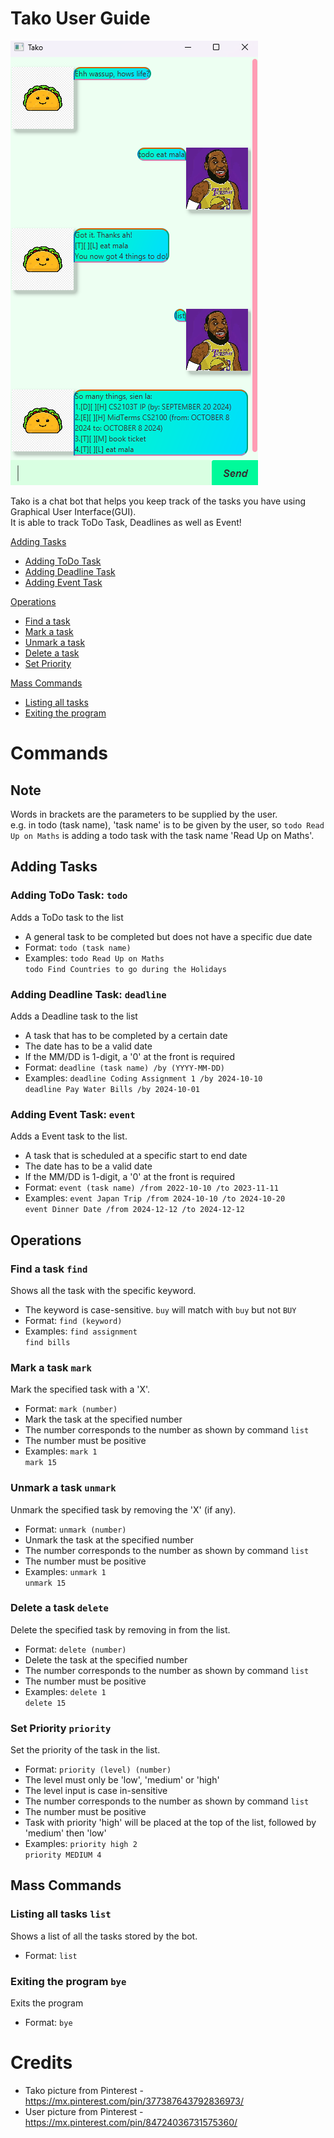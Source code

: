 # Tako User Guide

![](Ui.png)

Tako is a chat bot that helps you keep track of the tasks you have
using Graphical User Interface(GUI).  
It is able to track ToDo Task, Deadlines as well as Event!

[Adding Tasks](#adding-tasks)
- [Adding ToDo Task](#adding-todo-task-todo)
- [Adding Deadline Task](#adding-deadline-task-deadline)
- [Adding Event Task](#adding-event-task-event)

[Operations](#operations)
- [Find a task](#find-a-task-find)
- [Mark a task](#mark-a-task-mark)
- [Unmark a task](#unmark-a-task-unmark)
- [Delete a task](#delete-a-task-delete)
- [Set Priority](#set-priority-priority)

[Mass Commands](#mass-commands)
- [Listing all tasks](#listing-all-tasks-list)
- [Exiting the program](#exiting-the-program-bye)


# Commands

## Note

Words in brackets are the parameters to be supplied by the user.  
e.g. in todo (task name), 'task name' is to be given by the user, so
`todo Read Up on Maths` is adding a todo task with the task 
name 'Read Up on Maths'.

## Adding Tasks

### Adding ToDo Task: `todo`
Adds a ToDo task to the list
- A general task to be completed but does not have a specific due date
- Format: `todo (task name)` 
- Examples: `todo Read Up on Maths`  
            `todo Find Countries to go during the Holidays`

### Adding Deadline Task: `deadline`
Adds a Deadline task to the list
- A task that has to be completed by a certain date
- The date has to be a valid date
- If the MM/DD is 1-digit, a '0' at the front is required
- Format: `deadline (task name) /by (YYYY-MM-DD)`
- Examples: `deadline Coding Assignment 1 /by 2024-10-10`  
            `deadline Pay Water Bills /by 2024-10-01`

### Adding Event Task: `event`
Adds a Event task to the list.
- A task that is scheduled at a specific start to end date
- The date has to be a valid date
- If the MM/DD is 1-digit, a '0' at the front is required
- Format: `event (task name) /from 2022-10-10 /to 2023-11-11`
- Examples: `event Japan Trip /from 2024-10-10 /to 2024-10-20`  
            `event Dinner Date /from 2024-12-12 /to 2024-12-12`


## Operations

### Find a task `find`
Shows all the task with the specific keyword.
- The keyword is case-sensitive. `buy` will match with `buy` but not `BUY`
- Format: `find (keyword)`
- Examples: `find assignment`  
            `find bills`

### Mark a task `mark`
Mark the specified task with a 'X'.
- Format: `mark (number)`
- Mark the task at the specified number
- The number corresponds to the number as shown by command `list`
- The number must be positive
- Examples: `mark 1`  
            `mark 15`

### Unmark a task `unmark`
Unmark the specified task by removing the 'X' (if any).
- Format: `unmark (number)`
- Unmark the task at the specified number
- The number corresponds to the number as shown by command `list`
- The number must be positive
- Examples: `unmark 1`  
            `unmark 15`

### Delete a task `delete`
Delete the specified task by removing in from the list.
- Format: `delete (number)`
- Delete the task at the specified number
- The number corresponds to the number as shown by command `list`
- The number must be positive
- Examples: `delete 1`  
            `delete 15`

### Set Priority `priority`
Set the priority of the task in the list.
- Format: `priority (level) (number)`
- The level must only be 'low', 'medium' or 'high'
- The level input is case in-sensitive
- The number corresponds to the number as shown by command `list`
- The number must be positive
- Task with priority 'high' will be placed at the top of the list,
  followed by 'medium' then 'low'
- Examples: `priority high 2`  
            `priority MEDIUM 4`


## Mass Commands

### Listing all tasks `list`
Shows a list of all the tasks stored by the bot.
- Format: `list`

### Exiting the program `bye`
Exits the program
- Format: `bye`


# Credits

- Tako picture from Pinterest - https://mx.pinterest.com/pin/377387643792836973/
- User picture from Pinterest - https://mx.pinterest.com/pin/84724036731575360/